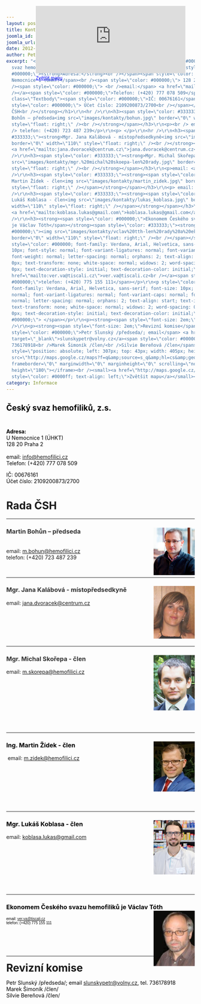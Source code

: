 ```yaml
---
layout: post
title: Kontakty
joomla_id: 33
joomla_url: kontakty
date: 2012-02-28 09:40:48.000000000 +01:00
author: Petr Hasala
excerpt: "<h2><span style=\"color: #333333;\"><span style=\"color: #000000;\">Český
  svaz hemofiliků, z.s.<br /></span><br /></span></h2>\r\n<p><span style=\"color:
  #000000;\"><strong>Adresa:</strong><br /></span><span style=\"color: #000000;\">U
  Nemocnice 1 (ÚHKT)</span><br /><span style=\"color: #000000;\"> 128 20 Praha 2</span><br
  /><span style=\"color: #000000;\"> <br />email:</span> <a href=\"mailto:info@hemofilici.cz\">info@hemofilici.cz<br
  /></a><span style=\"color: #000000;\">Telefon: (+420) 777 078 509</span></p>\r\n<p
  class=\"Textbody\"><span style=\"color: #000000;\">IČ: 00676161</span><br /><span
  style=\"color: #000000;\"> Účet číslo: 2109200873/2700<br /></span></p>\r\n<h1><strong>Rada
  ČSH<br /></strong></h1>\r\n<hr />\r\n<h3><span style=\"color: #333333;\"><strong>Martin
  Bohůn – předseda<img src=\"images/kontakty/bohun.jpg\" border=\"0\" width=\"110\"
  style=\"float: right;\" /><br /></strong></span></h3>\r\n<p><br /> email: <a href=\"mailto:m.bohun@hemofilici.cz\">m.bohun@hemofilici.cz</a><br
  /> telefon: (+420) 723 487 239</p>\r\n<p> </p>\r\n<hr />\r\n<h3><span style=\"color:
  #333333;\"><strong>Mgr. Jana Kalábová - místopředsedkyně<img src=\"images/kontakty/mgr.%20jana%20dvokov-len%20rady.jpg\"
  border=\"0\" width=\"110\" style=\"float: right;\" /><br /></strong></span></h3>\r\n<p>email:
  <a href=\"mailto:jana.dvoracek@centrum.cz\">jana.dvoracek@centrum.cz</a></p>\r\n<p> </p>\r\n<p> </p>\r\n<p> </p>\r\n<hr
  />\r\n<h3><span style=\"color: #333333;\"><strong>Mgr. Michal Skořepa - člen<img
  src=\"images/kontakty/mgr.%20michal%20skoepa-len%20rady.jpg\" border=\"0\" width=\"110\"
  style=\"float: right;\" /><br /></strong></span></h3>\r\n<p>email: <a href=\"mailto:m.skorepa@hemofilici.cz\">m.skorepa@hemofilici.cz</a></p>\r\n<p> </p>\r\n<h1> </h1>\r\n<p> </p>\r\n<hr
  />\r\n<h3><span style=\"color: #333333;\"><strong><span style=\"color: #000000;\">Ing.
  Martin Žídek - člen<img src=\"images/kontakty/martin_zidek.jpg\" border=\"0\" width=\"110\"
  style=\"float: right;\" /></span></strong></span></h3>\r\n<p> email: <a href=\"mailto:m.zidek@hemofilici.cz\">m.zidek@hemofilici.cz</a></p>\r\n<h3> </h3>\r\n<h3> </h3>\r\n<p> </p>\r\n<hr
  />\r\n<h3><span style=\"color: #333333;\"><strong><span style=\"color: #000000;\">Mgr.
  Lukáš Koblasa - člen<img src=\"images/kontakty/lukas_koblasa.jpg\" border=\"0\"
  width=\"110\" style=\"float: right;\" /></span></strong></span></h3>\r\n<p>email:
  <a href=\"mailto:koblasa.lukas@gmail.com\">koblasa.lukas@gmail.com</a></p>\r\n<h3> </h3>\r\n<h3> </h3>\r\n<h3> </h3>\r\n<hr
  />\r\n<h3><strong><span style=\"color: #000000;\">Ekonomem Českého svazu hemofiliků
  je Václav Tóth</span></strong><span style=\"color: #333333;\"><strong><span style=\"color:
  #000000;\"><img src=\"images/kontakty/vclav%20tth-len%20rady%20a%20ekonom.jpg\"
  border=\"0\" width=\"110\" style=\"float: right;\" /><br /></span></strong></span></h3>\r\n<p
  style=\"color: #000000; font-family: Verdana, Arial, Helvetica, sans-serif; font-size:
  10px; font-style: normal; font-variant-ligatures: normal; font-variant-caps: normal;
  font-weight: normal; letter-spacing: normal; orphans: 2; text-align: start; text-indent:
  0px; text-transform: none; white-space: normal; widows: 2; word-spacing: 0px; -webkit-text-stroke-width:
  0px; text-decoration-style: initial; text-decoration-color: initial;\">email:<span> </span><a
  href=\"mailto:ver.va@tiscali.cz\">ver.va@tiscali.cz<br /></a><span style=\"color:
  #000000;\">telefon: (+420) 775 155 111</span></p>\r\n<p style=\"color: #000000;
  font-family: Verdana, Arial, Helvetica, sans-serif; font-size: 10px; font-style:
  normal; font-variant-ligatures: normal; font-variant-caps: normal; font-weight:
  normal; letter-spacing: normal; orphans: 2; text-align: start; text-indent: 0px;
  text-transform: none; white-space: normal; widows: 2; word-spacing: 0px; -webkit-text-stroke-width:
  0px; text-decoration-style: initial; text-decoration-color: initial;\"><span style=\"color:
  #000000;\"> </span></p>\r\n<p><strong><span style=\"font-size: 2em;\"> </span></strong></p>\r\n<hr
  />\r\n<p><strong><span style=\"font-size: 2em;\">Revizní komise</span></strong></p>\r\n<p><span
  style=\"color: #000000;\">Petr Slunský /předseda/; email</span> <a href=\"mailto:slunskypetr@volny.cz\"
  target=\"_blank\">slunskypetr@volny.cz</a><span style=\"color: #000000;\">, tel.
  736178918<br />Marek Šimoník /člen/<br />Silvie Bereňová /člen</span>/</p>\r\n<div
  style=\"position: absolute; left: 307px; top: 43px; width: 405px; height: 183px;\"><iframe
  src=\"http://maps.google.cz/maps?f=q&amp;source=s_q&amp;hl=cs&amp;geocode=&amp;q=U+nemocnice+(%C3%9AHKT)+128+20+Praha+2&amp;aq=&amp;sll=49.930008,15.369873&amp;sspn=3.734368,9.876709&amp;brcurrent=5,0,0&amp;ie=UTF8&amp;hq=U+nemocnice+(%C3%9AHKT)+128+20&amp;hnear=Praha+2&amp;t=m&amp;ll=50.073668,14.420929&amp;spn=0.009916,0.034332&amp;z=14&amp;iwloc=A&amp;output=embed\"
  frameborder=\"0\" marginwidth=\"0\" marginheight=\"0\" scrolling=\"no\" width=\"400\"
  height=\"180\"></iframe><br /><small><a href=\"http://maps.google.cz/maps?f=q&amp;source=embed&amp;hl=cs&amp;geocode=&amp;q=U+nemocnice+(%C3%9AHKT)+128+20+Praha+2&amp;aq=&amp;sll=49.930008,15.369873&amp;sspn=3.734368,9.876709&amp;brcurrent=5,0,0&amp;ie=UTF8&amp;hq=U+nemocnice+(%C3%9AHKT)+128+20&amp;hnear=Praha+2&amp;t=m&amp;ll=50.073668,14.420929&amp;spn=0.009916,0.034332&amp;z=14&amp;iwloc=A\"
  style=\"color: #0000ff; text-align: left;\">Zvětšit mapu</a></small></div>"
category: Informace
---
```

<h2><span style="color: #333333;"><span style="color: #000000;">Český svaz hemofiliků, z.s.<br /></span><br /></span></h2>

<p><span style="color: #000000;"><strong>Adresa:</strong><br /></span><span style="color: #000000;">U Nemocnice 1 (ÚHKT)</span><br /><span style="color: #000000;"> 128 20 Praha 2</span><br /><span style="color: #000000;"> <br />email:</span> <a href="mailto:info@hemofilici.cz">info@hemofilici.cz<br /></a><span style="color: #000000;">Telefon: (+420) 777 078 509</span></p>

<p class="Textbody"><span style="color: #000000;">IČ: 00676161</span><br /><span style="color: #000000;"> Účet číslo: 2109200873/2700<br /></span></p>

<h1><strong>Rada ČSH<br /></strong></h1>

<hr />

<h3><span style="color: #333333;"><strong>Martin Bohůn – předseda<img src="images/kontakty/bohun.jpg" border="0" width="110" style="float: right;" /><br /></strong></span></h3>

<p><br /> email: <a href="mailto:m.bohun@hemofilici.cz">m.bohun@hemofilici.cz</a><br /> telefon: (+420) 723 487 239</p>

<p> </p>

<hr />

<h3><span style="color: #333333;"><strong>Mgr. Jana Kalábová - místopředsedkyně<img src="images/kontakty/mgr.%20jana%20dvokov-len%20rady.jpg" border="0" width="110" style="float: right;" /><br /></strong></span></h3>

<p>email: <a href="mailto:jana.dvoracek@centrum.cz">jana.dvoracek@centrum.cz</a></p>

<p> </p>

<p> </p>

<p> </p>

<hr />

<h3><span style="color: #333333;"><strong>Mgr. Michal Skořepa - člen<img src="images/kontakty/mgr.%20michal%20skoepa-len%20rady.jpg" border="0" width="110" style="float: right;" /><br /></strong></span></h3>

<p>email: <a href="mailto:m.skorepa@hemofilici.cz">m.skorepa@hemofilici.cz</a></p>

<p> </p>

<h1> </h1>

<p> </p>

<hr />

<h3><span style="color: #333333;"><strong><span style="color: #000000;">Ing. Martin Žídek - člen<img src="images/kontakty/martin_zidek.jpg" border="0" width="110" style="float: right;" /></span></strong></span></h3>

<p> email: <a href="mailto:m.zidek@hemofilici.cz">m.zidek@hemofilici.cz</a></p>

<h3> </h3>

<h3> </h3>

<p> </p>

<hr />

<h3><span style="color: #333333;"><strong><span style="color: #000000;">Mgr. Lukáš Koblasa - člen<img src="images/kontakty/lukas_koblasa.jpg" border="0" width="110" style="float: right;" /></span></strong></span></h3>

<p>email: <a href="mailto:koblasa.lukas@gmail.com">koblasa.lukas@gmail.com</a></p>

<h3> </h3>

<h3> </h3>

<h3> </h3>

<hr />

<h3><strong><span style="color: #000000;">Ekonomem Českého svazu hemofiliků je Václav Tóth</span></strong><span style="color: #333333;"><strong><span style="color: #000000;"><img src="images/kontakty/vclav%20tth-len%20rady%20a%20ekonom.jpg" border="0" width="110" style="float: right;" /><br /></span></strong></span></h3>

<p style="color: #000000; font-family: Verdana, Arial, Helvetica, sans-serif; font-size: 10px; font-style: normal; font-variant-ligatures: normal; font-variant-caps: normal; font-weight: normal; letter-spacing: normal; orphans: 2; text-align: start; text-indent: 0px; text-transform: none; white-space: normal; widows: 2; word-spacing: 0px; -webkit-text-stroke-width: 0px; text-decoration-style: initial; text-decoration-color: initial;">email:<span> </span><a href="mailto:ver.va@tiscali.cz">ver.va@tiscali.cz<br /></a><span style="color: #000000;">telefon: (+420) 775 155 111</span></p>

<p style="color: #000000; font-family: Verdana, Arial, Helvetica, sans-serif; font-size: 10px; font-style: normal; font-variant-ligatures: normal; font-variant-caps: normal; font-weight: normal; letter-spacing: normal; orphans: 2; text-align: start; text-indent: 0px; text-transform: none; white-space: normal; widows: 2; word-spacing: 0px; -webkit-text-stroke-width: 0px; text-decoration-style: initial; text-decoration-color: initial;"><span style="color: #000000;"> </span></p>

<p><strong><span style="font-size: 2em;"> </span></strong></p>

<hr />

<p><strong><span style="font-size: 2em;">Revizní komise</span></strong></p>

<p><span style="color: #000000;">Petr Slunský /předseda/; email</span> <a href="mailto:slunskypetr@volny.cz" target="_blank">slunskypetr@volny.cz</a><span style="color: #000000;">, tel. 736178918<br />Marek Šimoník /člen/<br />Silvie Bereňová /člen</span>/</p>

<div style="position: absolute; left: 307px; top: 43px; width: 405px; height: 183px;"><iframe src="http://maps.google.cz/maps?f=q&amp;source=s_q&amp;hl=cs&amp;geocode=&amp;q=U+nemocnice+(%C3%9AHKT)+128+20+Praha+2&amp;aq=&amp;sll=49.930008,15.369873&amp;sspn=3.734368,9.876709&amp;brcurrent=5,0,0&amp;ie=UTF8&amp;hq=U+nemocnice+(%C3%9AHKT)+128+20&amp;hnear=Praha+2&amp;t=m&amp;ll=50.073668,14.420929&amp;spn=0.009916,0.034332&amp;z=14&amp;iwloc=A&amp;output=embed" frameborder="0" marginwidth="0" marginheight="0" scrolling="no" width="400" height="180"></iframe><br /><small><a href="http://maps.google.cz/maps?f=q&amp;source=embed&amp;hl=cs&amp;geocode=&amp;q=U+nemocnice+(%C3%9AHKT)+128+20+Praha+2&amp;aq=&amp;sll=49.930008,15.369873&amp;sspn=3.734368,9.876709&amp;brcurrent=5,0,0&amp;ie=UTF8&amp;hq=U+nemocnice+(%C3%9AHKT)+128+20&amp;hnear=Praha+2&amp;t=m&amp;ll=50.073668,14.420929&amp;spn=0.009916,0.034332&amp;z=14&amp;iwloc=A" style="color: #0000ff; text-align: left;">Zvětšit mapu</a></small></div>
